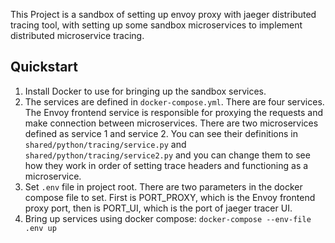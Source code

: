 This Project is a sandbox of setting up envoy proxy with jaeger distributed tracing tool, with setting up some sandbox microservices to implement distributed microservice tracing.
## Quickstart
1. Install Docker to use for bringing up the sandbox services.
2. The services are defined in `docker-compose.yml`. There are four services. The Envoy frontend service is responsible for proxying the requests and make connection between microservices. There are two microservices defined as service 1 and service 2. You can see their definitions in `shared/python/tracing/service.py` and `shared/python/tracing/service2.py` and you can change them to see how they work in order of setting trace headers and functioning as a microservice.
3. Set `.env` file in project root. There are two parameters in the docker compose file to set. First is PORT_PROXY, which is the Envoy frontend proxy port, then is PORT_UI, which is the port of jaeger tracer UI.
4. Bring up services using docker compose: `docker-compose --env-file .env up`

